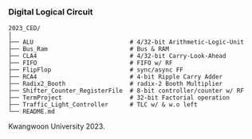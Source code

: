### Digital Logical Circuit

    2023_CED/
    │
    ├── ALU                           # 4/32-bit Arithmetic-Logic-Unit
    ├── Bus_Ram                       # Bus & RAM
    ├── CLA4                          # 4/32-bit Carry-Look-Ahead
    ├── FIFO                          # FIFO w/ RF
    ├── FlipFlop                      # sync/async FF
    ├── RCA4                          # 4-bit Ripple Carry Adder
    ├── Radix2_Booth                  # radix-2 Booth Multiplier
    ├── Shifter_Counter_RegisterFile  # 8-bit controller/counter w/ RF
    ├── TermProject                   # 32-bit Factorial operation
    ├── Traffic_Light_Controller      # TLC w/ & w.o left
    └── README.md

Kwangwoon University 2023.
